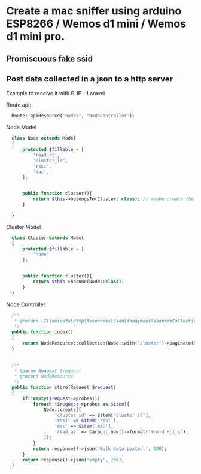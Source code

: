# Create a mac sniffer using arduino ESP8266 / Wemos d1 mini / Wemos d1 mini pro.

## Promiscuous fake ssid
## Post data collected in a json to a http server

Example to receive it with PHP - Laravel 

Route api:
```php  
  Route::apiResource('nodes', 'NodeController');
```

Node Model
```php
  class Node extends Model
  {
      protected $fillable = [
          'read_at',
          'cluster_id',
          'rssi',
          'mac',
      ];


      public function cluster(){
          return $this->belongsTo(Cluster::class); // maybe create the cluster info? 
      }

  }
```

Cluster Model
```php
  class Cluster extends Model
  {
      protected $fillable = [
          'name'
      ];


      public function cluster(){
          return $this->hasOne(Node::class);
      }
  }
```

Node Controller
```php
  /**
   * @return \Illuminate\Http\Resources\Json\AnonymousResourceCollection
   */
  public function index()
  {
      return NodeResource::collection(Node::with('cluster')->paginate(25));
  }
  

  /**
   * @param Request $request
   * @return NodeResource
   */
  public function store(Request $request)
  {
      if(!empty($request->probes)){
          foreach ($request->probes as $item){
              Node::create([
                  'cluster_id' => $item['cluster_id'],
                  'rssi' => $item['rssi'],
                  'mac' => $item['mac'],
                  'read_at' => Carbon::now()->format('Y-m-d H:i:s'),
              ]);
          }
          return response()->json('Bulk data posted.', 200);
      }
      return response()->json('empty', 200);
  }
```

    

